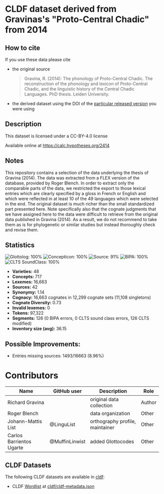# CLDF dataset derived from Gravinas's "Proto-Central Chadic" from 2014

## How to cite

If you use these data please cite
- the original source
  > Gravina, R. (2014): The phonology of Proto-Central Chadic. The reconstruction of the phonology and lexicon of Proto-Central Chadic, and the linguistic history of the Central Chadic Languages. PhD thesis. Leiden University.
- the derived dataset using the DOI of the [particular released version](../../releases/) you were using

## Description


This dataset is licensed under a CC-BY-4.0 license

Available online at https://calc.hypotheses.org/2414

## Notes

This repository contains a selection of the data underlying the thesis of Gravina (2014). The data was extracted from a FLEX version of the database, provided by Roger Blench. In order to extract only the comparable parts of the data, we restricted the export to those lexical entries which are clearly specified by a gloss in French or English and which were reflected in at least 10 of the 49 languages which were selected in the end. The original dataset is much richer than the small standardized part presented here. Note specifically also that the cognate judgments that we  have assigned here to the data were difficult to retrieve from the original data published in Gravina (2014). As a result, we do not recommend to take them as is for phylogenetic or similar studies but instead thoroughly check and revise them.



## Statistics


![Glottolog: 100%](https://img.shields.io/badge/Glottolog-100%25-brightgreen.svg "Glottolog: 100%")
![Concepticon: 100%](https://img.shields.io/badge/Concepticon-100%25-brightgreen.svg "Concepticon: 100%")
![Source: 91%](https://img.shields.io/badge/Source-91%25-green.svg "Source: 91%")
![BIPA: 100%](https://img.shields.io/badge/BIPA-100%25-brightgreen.svg "BIPA: 100%")
![CLTS SoundClass: 100%](https://img.shields.io/badge/CLTS%20SoundClass-100%25-brightgreen.svg "CLTS SoundClass: 100%")

- **Varieties:** 48
- **Concepts:** 717
- **Lexemes:** 16,663
- **Sources:** 42
- **Synonymy:** 1.14
- **Cognacy:** 16,663 cognates in 12,299 cognate sets (11,108 singletons)
- **Cognate Diversity:** 0.73
- **Invalid lexemes:** 0
- **Tokens:** 97,322
- **Segments:** 126 (0 BIPA errors, 0 CLTS sound class errors, 126 CLTS modified)
- **Inventory size (avg):** 36.15

## Possible Improvements:



- Entries missing sources: 1493/16663 (8.96%)

# Contributors

Name | GitHub user | Description | Role |
--- | --- | --- | --- |
Richard Gravina | | original data collection | Author
Roger Blench | | data organization | Other
Johann-Mattis List | @LinguList| orthography profile, maintainer | Other
Carlos Barrientos Ugarte | @MuffinLinwist | added Glottocodes | Other




## CLDF Datasets

The following CLDF datasets are available in [cldf](cldf):

- CLDF [Wordlist](https://github.com/cldf/cldf/tree/master/modules/Wordlist) at [cldf/cldf-metadata.json](cldf/cldf-metadata.json)